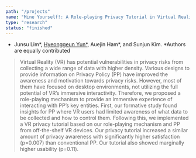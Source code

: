 ```yaml
---
path: "/projects"
name: "Mine Yourself!: A Role-playing Privacy Tutorial in Virtual Reality Environment"
type: "research"
status: "finished"
---
```


- Junsu Lim\*, <u>Hyeonggeun Yun\*</u>, Auejin Ham\*, and Sunjun Kim. \*Authors are equally contributed
> Virtual Reality (VR) has potential vulnerabilities in privacy risks from collecting a wide range of data with higher density. Various designs to provide information on Privacy Policy (PP) have improved the awareness and motivation towards privacy risks. However, most of them have focused on desktop environments, not utilizing the full potential of VR’s immersive interactivity. Therefore, we proposed a role-playing mechanism to provide an immersive experience of interacting with PP’s key entities. First, our formative study found insights for PP where VR users had limited awareness of what data to be collected and how to control them. Following this, we implemented a VR privacy tutorial based on our role-playing mechanism and PP from off-the-shelf VR devices. Our privacy tutorial increased a similar amount of privacy awareness with significantly higher satisfaction (p=0.007) than conventional PP. Our tutorial also showed marginally higher usability (p=0.11).